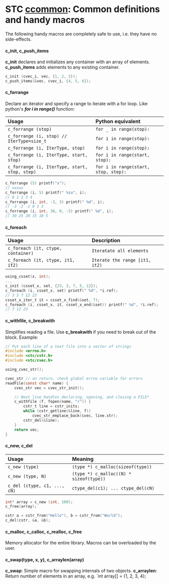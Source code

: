 # STC [ccommon](../stc/ccommon.h): Common definitions and handy macros

The following handy macros are completely safe to use, i.e. they have no side-effects.

#### c_init, c_push_items
**c_init** declares and initializes any container with an array of elements. **c_push_items** adds elements to any existing container.
```c
c_init (cvec_i, vec, {1, 2, 3});
c_push_items(&vec, cvec_i, {4, 5, 6});
```

#### c_forrange
Declare an iterator and specify a range to iterate with a for loop. Like python's ***for i in range()*** function:

| Usage                                         | Python equivalent                    |
|:----------------------------------------------|:-------------------------------------|
| `c_forrange (stop)`                           | `for _ in range(stop):`              |
| `c_forrange (i, stop) // IterType=size_t`     | `for i in range(stop):`              |
| `c_forrange (i, IterType, stop)`              | `for i in range(stop):`              |
| `c_forrange (i, IterType, start, stop)`       | `for i in range(start, stop):`       |
| `c_forrange (i, IterType, start, stop, step)` | `for i in range(start, stop, step):` |

```c
c_forrange (5) printf("x");
// xxxxx
c_forrange (i, 5) printf(" %zu", i);
// 0 1 2 3 4
c_forrange (i, int, -3, 3) printf(" %d", i);
// -3 -2 -1 0 1 2
c_forrange (i, int, 30, 0, -5) printf(" %d", i);
// 30 25 20 15 10 5
```

#### c_foreach

| Usage                                         | Description                     |
|:----------------------------------------------|:--------------------------------|
| `c_foreach (it, ctype, container)`            | `Iteratate all elements `       |
| `c_foreach (it, ctype, it1, it2)`             | `Iterate the range [it1, it2)`  |

```c
using_csset(x, int);
...
c_init (csset_x, set, {23, 3, 7, 5, 12});
c_foreach (i, csset_x, set) printf(" %d", *i.ref);
// 3 5 7 12 23
csset_x_iter_t it = csset_x_find(&set, 7);
c_foreach (i, csset_x, it, csset_x_end(&set)) printf(" %d", *i.ref);
// 7 12 23
```

#### c_withfile, c_breakwith
Simplifies reading a file. Use **c_breakwith** if you need to break out of the block. Example:
```c
// Put each line of a text file into a vector of strings
#include <errno.h>
#include <stc/cstr.h>
#include <stc/cvec.h>

using_cvec_str();

cvec_str // on return, check global errno variable for errors
readFile(const char* name) {
    cvec_str vec = cvec_str_init();

    // Next line handles declaring, opening, and closing a FILE*
    c_withfile (f, fopen(name, "r")) {
        cstr_t line = cstr_inits;
        while (cstr_getline(&line, f))
            cvec_str_emplace_back(&vec, line.str);
        cstr_del(&line);
    }
    return vec;
}
```

#### c_new, c_del

| Usage                          | Meaning                                 |
|:-------------------------------|:----------------------------------------|
| `c_new (type)`                 | `(type *) c_malloc(sizeof(type))`       |
| `c_new (type, N)`              | `(type *) c_malloc((N) * sizeof(type))` |
| `c_del (ctype, c1, ..., cN)`   | `ctype_del(c1); ... ctype_del(cN)`      |
```c
int* array = c_new (int, 100);
c_free(array);

cstr a = cstr_from("Hello"), b = cstr_from("World");
c_del(cstr, &a, &b);
```

#### c_malloc, c_calloc, c_realloc, c_free
Memory allocator for the entire library. Macros can be overloaded by the user.

#### c_swap(type, x, y), c_arraylen(array)
**c_swap**: Simple macro for swapping internals of two objects. **c_arraylen**: Return number of elements in an array, e.g. `int array[] = {1, 2, 3, 4}; 
